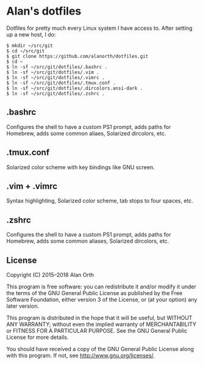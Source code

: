 # Alan's dotfiles
Dotfiles for pretty much every Linux system I have access to. After setting up a new host, I do:

```console
$ mkdir ~/src/git
$ cd ~/src/git
$ git clone https://github.com/alanorth/dotfiles.git
$ cd ~
$ ln -sf ~/src/git/dotfiles/.bashrc .
$ ln -sf ~/src/git/dotfiles/.vim .
$ ln -sf ~/src/git/dotfiles/.vimrc .
$ ln -sf ~/src/git/dotfiles/.tmux.conf .
$ ln -sf ~/src/git/dotfiles/.dircolors.ansi-dark .
$ ln -sf ~/src/git/dotfiles/.zshrc .
```

## .bashrc
Configures the shell to have a custom PS1 prompt, adds paths for Homebrew, adds some common aliaes, Solarized dircolors, etc.

## .tmux.conf
Solarized color scheme with key bindings like GNU screen.

## .vim + .vimrc
Syntax highlighting, Solarized color scheme, tab stops to four spaces, etc.

## .zshrc
Configures the shell to have a custom PS1 prompt, adds paths for Homebrew, adds some common aliases, Solarized dircolors, etc.

## License
Copyright (C) 2015–2018  Alan Orth

This program is free software: you can redistribute it and/or modify
it under the terms of the GNU General Public License as published by
the Free Software Foundation, either version 3 of the License, or
(at your option) any later version.

This program is distributed in the hope that it will be useful,
but WITHOUT ANY WARRANTY; without even the implied warranty of
MERCHANTABILITY or FITNESS FOR A PARTICULAR PURPOSE.  See the
GNU General Public License for more details.

You should have received a copy of the GNU General Public License
along with this program.  If not, see <http://www.gnu.org/licenses/>.
